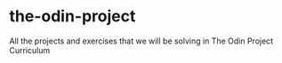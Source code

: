 # the-odin-project
All the projects and exercises that we will be solving in The Odin Project Curriculum
